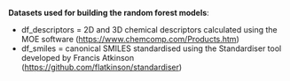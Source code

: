**Datasets used for building the random forest models**:
- df_descriptors = 2D and 3D chemical descriptors calculated using the MOE software  (https://www.chemcomp.com/Products.htm) 
- df_smiles = canonical SMILES standardised using the Standardiser tool developed by Francis Atkinson (https://github.com/flatkinson/standardiser) 
